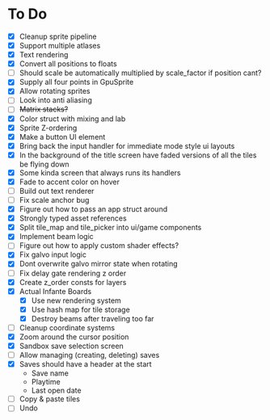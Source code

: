 # To Do

- [x] Cleanup sprite pipeline
- [x] Support multiple atlases
- [x] Text rendering
- [x] Convert all positions to floats
- [ ] Should scale be automatically multiplied by scale_factor if position cant?
- [x] Supply all four points in GpuSprite
- [x] Allow rotating sprites
- [ ] Look into anti aliasing
- [ ] ~~Matrix stacks?~~
- [x] Color struct with mixing and lab
- [x] Sprite Z-ordering
- [x] Make a button UI element
- [x] Bring back the input handler for immediate mode style ui layouts
- [x] In the background of the title screen have faded versions of all the tiles be flying down
- [x] Some kinda screen that always runs its handlers
- [x] Fade to accent color on hover
- [ ] Build out text renderer
- [ ] Fix scale anchor bug
- [x] Figure out how to pass an app struct around
- [x] Strongly typed asset references
- [x] Split tile_map and tile_picker into ui/game components
- [x] Implement beam logic
- [ ] Figure out how to apply custom shader effects?
- [x] Fix galvo input logic
- [x] Dont overwrite galvo mirror state when rotating
- [ ] Fix delay gate rendering z order
- [x] Create z_order consts for layers
- [x] Actual Infante Boards
  - [x] Use new rendering system
  - [x] Use hash map for tile storage
  - [x] Destroy beams after traveling too far
- [ ] Cleanup coordinate systems
- [x] Zoom around the cursor position
- [x] Sandbox save selection screen
- [ ] Allow managing (creating, deleting) saves
- [x] Saves should have a header at the start
  - Save name
  - Playtime
  - Last open date
- [ ] Copy & paste tiles
- [ ] Undo
